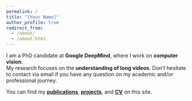 ```yaml
---
permalink: /
title: "[Your Name]"
author_profile: true
redirect_from: 
  - /about/
  - /about.html
---
```


I am a PhD candidate at **Google DeepMind**, where I work on **computer vision**.  
My research focuses on the **understanding of long videos**. Don't hesitate to contact via email if you have any question on my academic and/or professional journey. 

You can find my **[publications](/publications/)**, **[projects](/portfolio/)**, and **[CV](/cv/)** on this site.
